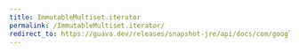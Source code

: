 ```yaml
---
title: ImmutableMultiset.iterator
permalink: /ImmutableMultiset.iterator/
redirect_to: https://guava.dev/releases/snapshot-jre/api/docs/com/google/common/collect/ImmutableMultiset.html#iterator--
---
```

